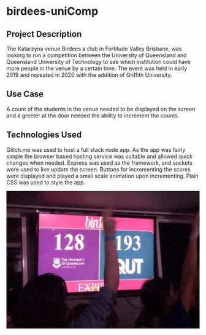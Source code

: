 # birdees-uniComp

## Project Description

The Katarzyna venue Birdees a club in Fortitude Valley Brisbane, was looking to run a competition between the University of Queensland and Queensland University of Technology to see which institution could have more people in the venue by a certain time.
The event was held in early 2019 and repeated in 2020 with the addition of Griffith University.

## Use Case

A count of the students in the venue needed to be displayed on the screen and a greeter at the door needed the ability to increment the counts.

## Technologies Used

Glitch.me was used to host a full stack node app. As the app was fairly simple the browser based hosting service was suitable and allowed quick changes when needed.
Express was used as the framework, and sockets were used to live update the screen.  Buttons for incrementing the scores were displayed and played a small scale animation upon incrementing.
Plain CSS was used to style the app.

![App in use Image](/Birdees_event_image.jpg)
